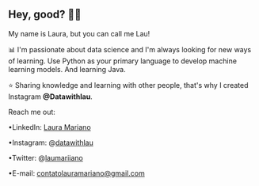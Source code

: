 ## Hey, good? 👋🏻

My name is Laura, but you can call me Lau!

📊 I'm passionate about data science and I'm always looking for new ways of learning. 
Use Python as your primary language to develop machine learning models. And learning Java.

⭐ Sharing knowledge and learning with other people, that's why I created Instagram **@Datawithlau**.



Reach me out:

•LinkedIn: [Laura Mariano](https://www.linkedin.com/in/datawithlau/)

•Instagram: @[datawithlau](https://www.instagram.com/datawithlau/)

•Twitter: @[laumariiano](https://twitter.com/Laumariiano)

•E-mail: contatolauramariano@gmail.com


